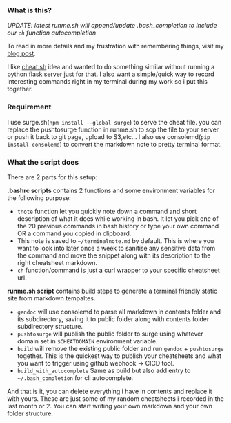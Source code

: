 ### What is this?

*UPDATE: latest runme.sh will append/update .bash_completion to include our `ch` function autocompletion*

To read in more details and my frustration with remembering things, visit my [blog post](https://blog.ebfe.pw/posts/terminalnote.html).

I like [cheat.sh](https://cheat.sh) idea and wanted to do something similar without running a python flask server just for that. I also want a simple/quick way to record interesting commands right in my terminal during my work so i put this together.

### Requirement


I use surge.sh(`npm install --global surge`) to serve the cheat file. you can replace the pushtosurge function in runme.sh to scp the file to your server or push it back to git page, upload to S3,etc... 
I also use consolemd(`pip install consolemd`) to convert the markdown note to pretty terminal format.

### What the script does

There are 2 parts for this setup:

**.bashrc scripts** contains 2 functions and some environment variables for the following purpose:

 - `tnote` function let you quickly note down a command and short description of what it does while working in bash. It let you pick one of the 20 previous commands in bash history or type your own command OR a command you copied in clipboard.
 - This note is saved to `~/terminalnote.md` by default. This is where you want to look into later once a week to sanitise any sensitive data from the command and move the snippet along with its description to the right cheatsheet markdown.
 - `ch` function/command is just a curl wrapper to your specific cheatsheet url.


**runme.sh script** contains build steps to generate a terminal friendly static site from markdown tempaltes.
 
 - `gendoc` will use consolemd to parse all markdown in contents folder and its subdirectory, saving it to public folder along with contents folder subdirectory structure.
 - `pushtosurge` will publish the public folder to surge using whatever domain set in `$CHEATDOMAIN` environment variable.
 - `build` will remove the existing public folder and run `gendoc` + `pushtosurge` together. This is the quickest way to publish your cheatsheets and what you want to trigger using github webhook -> CICD tool.
 - `build_with_autocomplete` Same as build but also add entry to `~/.bash_completion` for cli autocomplete.


And that is it, you can delete everything i have in contents and replace it with yours. These are just some of my random cheatsheets i recorded in the last month or 2. You can start writing your own markdown and your own folder structure.

